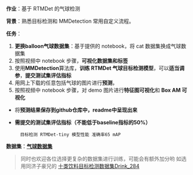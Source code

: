 **作业**：基于 RTMDet 的气球检测

**背景**：熟悉目标检测和 MMDetection 常用自定义流程。

**任务**：

1. **更换balloon气球数据集**：基于提供的 notebook，将 cat 数据集换成气球数据集
2. 按照视频中 notebook 步骤，**可视化数据集和标签**
3. 使用**MMDetection**算法库，**训练 RTMDet 气球目标检测模型**，可以**适当调参**，**提交测试集评估指标**
4. 用网上下载的任意包括气球的图片进行**预测**，
5. 按照视频中 notebook 步骤，对 demo 图片进行**特征图可视化**和 **Box AM 可视化**
 


- 将**预测结果保存到github仓库中，readme中呈现出来**
- **需提交的测试集评估指标（不能低于baseline指标的50%）**

        目标检测 RTMDet-tiny 模型性能 准确率65 mAP

**数据集**：[**气球数据集**](https://download.openmmlab.com/mmyolo/data/balloon_dataset.zip) 

> 同时也欢迎各位选择更复杂的数据集进行训练，可能会有额外加分哟
> 如选用同济子豪兄的 [十类饮料目标检测数据集Drink_284 ](https://github.com/TommyZihao/Train_Custom_Dataset/tree/main/%E7%9B%AE%E6%A0%87%E6%A3%80%E6%B5%8B/%E7%9B%AE%E6%A0%87%E6%A3%80%E6%B5%8B%E6%95%B0%E6%8D%AE%E9%9B%86)
